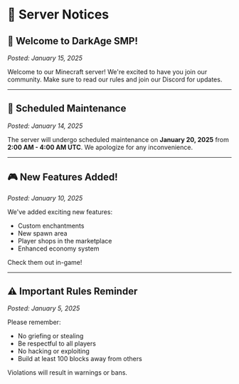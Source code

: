 # 📢 Server Notices

## 🎉 Welcome to DarkAge SMP!
*Posted: January 15, 2025*

Welcome to our Minecraft server! We're excited to have you join our community. Make sure to read our rules and join our Discord for updates.

---

## 🔧 Scheduled Maintenance
*Posted: January 14, 2025*

The server will undergo scheduled maintenance on **January 20, 2025** from **2:00 AM - 4:00 AM UTC**. We apologize for any inconvenience.

---

## 🎮 New Features Added!
*Posted: January 10, 2025*

We've added exciting new features:
- Custom enchantments
- New spawn area
- Player shops in the marketplace
- Enhanced economy system

Check them out in-game!

---

## ⚠️ Important Rules Reminder
*Posted: January 5, 2025*

Please remember:
- No griefing or stealing
- Be respectful to all players
- No hacking or exploiting
- Build at least 100 blocks away from others

Violations will result in warnings or bans.
